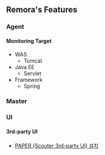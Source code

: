 ## Remora's Features
### Agent
#### Monitoring Target
- WAS
    - Tomcat
- Java EE
    - Servlet
- Framework
    - Spring


### Master


### UI
#### 3rd-party UI
- [PAPER (Scouter 3rd-party UI) 설치](https://gunsdevlog.blogspot.com/2018/04/scouter-web-ui-paper.html)
